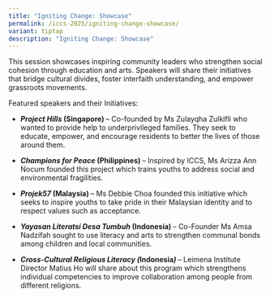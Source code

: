 ```yaml
---
title: "Igniting Change: Showcase"
permalink: /iccs-2025/igniting-change-showcase/
variant: tiptap
description: "Igniting Change: Showcase"
---
```

<p>This session showcases inspiring community leaders who strengthen social
cohesion through education and arts. Speakers will share their initiatives
that bridge cultural divides, foster interfaith understanding, and empower
grassroots movements.</p>
<p>Featured speakers and their Initiatives:</p>
<ul data-tight="true" class="tight">
<li>
<p><strong><em>Project Hills</em> (Singapore) </strong>– Co-founded by Ms
Zulayqha Zulkifli who wanted to provide help to underprivileged families.
They seek to educate, empower, and encourage residents to better the lives
of those around them.</p>
</li>
<li>
<p><strong><em>Champions for Peace </em>(Philippines)<em> </em></strong><em>– </em>Inspired
by ICCS, Ms Arizza Ann Nocum founded this project which trains youths to
address social and environmental fragilities.</p>
</li>
<li>
<p><strong><em>Projek57</em> (Malaysia) </strong>– Ms Debbie Choa founded
this initiative which seeks to inspire youths to take pride in their Malaysian
identity and to respect values such as acceptance.</p>
</li>
<li>
<p><strong><em>Yayasan Literatsi Desa Tumbuh</em> (Indonesia) </strong>–
Co-Founder Ms Amsa Nadzifah sought to use literacy and arts to strengthen
communal bonds among children and local communities.</p>
</li>
<li>
<p><strong><em>Cross-Cultural Religious Literacy (</em>Indonesia<em>) </em></strong>–
Leimena Institute Director Matius Ho will share about this program which
strengthens individual competencies to improve collaboration among people
from different religions.</p>
</li>
</ul>
<p></p>